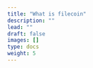 ```yaml
---
title: "What is filecoin"
description: ""
lead: ""
draft: false
images: []
type: docs
weight: 5
---
```

